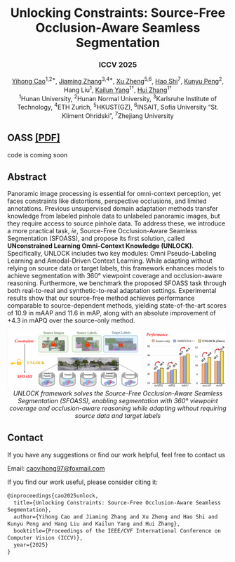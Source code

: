 <p align="center">
<h1 align="center"><strong>Unlocking Constraints: Source-Free Occlusion-Aware Seamless Segmentation</strong></h1>
<h3 align="center">ICCV 2025</h3>

<p align="center">
    <a href="https://github.com/yihong-97">Yihong Cao</a><sup>1,2*</sup>,</span>
    <a href="https://jamycheung.github.io">Jiaming Zhang</a><sup>3,4*</sup>,
    <a href="https://zhengxujosh.github.io/">Xu Zheng</a><sup>5,6</sup>,
    <a href="https://github.com/MasterHow">Hao Shi</a><sup>7</sup>,
    <a href="https://github.com/KPeng9510">Kunyu Peng</a><sup>2</sup>,
    <a>Hang Liu</a><sup>1</sup>,
    <a href="https://yangkailun.com">Kailun Yang</a><sup>1†</sup>,
    <a href="http://robotics.hnu.edu.cn/info/1071/1538.htm">Hui Zhang</a><sup>1†</sup>
    <br>
        <sup>1</sup>Hunan University,
        <sup>2</sup>Hunan Normal University,
        <sup>3</sup>Karlsruhe Institute of Technology,
        <sup>4</sup>ETH Zurich,
        <sup>5</sup>HKUST(GZ),
        <sup>6</sup>INSAIT, Sofia University “St. Kliment Ohridski”,
        <sup>7</sup>Zhejiang University
</p>

## OASS [[PDF]](https://arxiv.org/pdf/2506.21198)

code is coming soon

## Abstract
Panoramic image processing is essential for omni-context perception, yet faces constraints like distortions, perspective occlusions, and limited annotations. Previous unsupervised domain adaptation methods transfer knowledge from labeled pinhole data to unlabeled panoramic images, but they require access to source pinhole data. To address these, we introduce a more practical task, _ie_, Source-Free Occlusion-Aware Seamless Segmentation (SFOASS), and propose its first solution, called **UNconstrained Learning Omni-Context Knowledge (UNLOCK)**. Specifically, UNLOCK includes two key modules: Omni Pseudo-Labeling Learning and Amodal-Driven Context Learning. While adapting without relying on source data or target labels, this framework enhances models to achieve segmentation with 360° viewpoint coverage and occlusion-aware reasoning. Furthermore, we benchmark the proposed SFOASS task through both real-to-real and synthetic-to-real adaptation settings. Experimental results show that our source-free method achieves performance comparable to source-dependent methods, yielding state-of-the-art scores of 10.9 in mAAP and 11.6 in mAP, along with an absolute improvement of +4.3 in mAPQ over the source-only method.

<p align="center">
<img src="./fig/banner.png" width="1080px"/>  
<br>
<em>UNLOCK framework solves the Source-Free Occlusion-Aware Seamless Segmentation (SFOASS), enabling segmentation with 360° viewpoint coverage and occlusion-aware reasoning while adapting without requiring source data and target labels</em>
</p>

## Contact
If you have any suggestions or find our work helpful, feel free to contact us

Email: caoyihong97@foxmail.com

If you find our work useful, please consider citing it:

```
@inproceedings{cao2025unlock,
  title={Unlocking Constraints: Source-Free Occlusion-Aware Seamless Segmentation},
  author={Yihong Cao and Jiaming Zhang and Xu Zheng and Hao Shi and Kunyu Peng and Hang Liu and Kailun Yang and Hui Zhang},
  booktitle={Proceedings of the IEEE/CVF International Conference on Computer Vision (ICCV)},
  year={2025}
}
```
